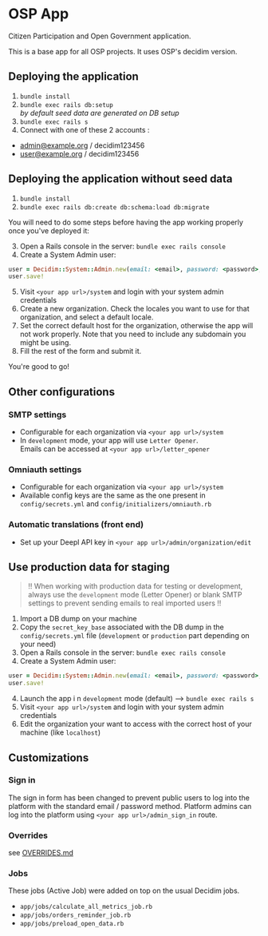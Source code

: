 # OSP App

Citizen Participation and Open Government application.

This is a base app for all OSP projects. It uses OSP's decidim version.

## Deploying the application

1. `bundle install`
2. `bundle exec rails db:setup`  
_by default seed data are generated on DB setup_
3. `bundle exec rails s`
4. Connect with one of these 2 accounts :
  - admin@example.org / decidim123456
  - user@example.org / decidim123456

## Deploying the application without seed data

1. `bundle install`
2. `bundle exec rails db:create db:schema:load db:migrate`

You will need to do some steps before having the app working properly once you've deployed it:

3. Open a Rails console in the server: `bundle exec rails console`
4. Create a System Admin user:
```ruby
user = Decidim::System::Admin.new(email: <email>, password: <password>, password_confirmation: <password>)
user.save!
```
5. Visit `<your app url>/system` and login with your system admin credentials
6. Create a new organization. Check the locales you want to use for that organization, and select a default locale.
7. Set the correct default host for the organization, otherwise the app will not work properly. Note that you need to include any subdomain you might be using.
8. Fill the rest of the form and submit it.

You're good to go!

## Other configurations

### SMTP settings
* Configurable for each organization via `<your app url>/system`  
* In `development` mode, your app will use `Letter Opener`.  
  Emails can be accessed at `<your app url>/letter_opener`

### Omniauth settings

* Configurable for each organization via `<your app url>/system`  
* Available config keys are the same as the one present in
`config/secrets.yml` and `config/initializers/omniauth.rb`

### Automatic translations (front end)
* Set up your Deepl API key in `<your app url>/admin/organization/edit`


## Use production data for staging

> !! When working with production data for testing or development, always use the `development` mode (Letter Opener) or blank SMTP settings to prevent sending emails to real imported users !!

1. Import a DB dump on your machine
2. Copy the `secret_key_base` associated with the DB dump in the `config/secrets.yml` file (`development` or `production` part depending on your need)
2. Open a Rails console in the server: `bundle exec rails console`
3. Create a System Admin user:
```ruby
user = Decidim::System::Admin.new(email: <email>, password: <password>, password_confirmation: <password>)
user.save!
```
4. Launch the app i n `development` mode (default) --> `bundle exec rails s`
4. Visit `<your app url>/system` and login with your system admin credentials
5. Edit the organization your want to access with the correct host of your machine (like `localhost`)

## Customizations

### Sign in

The sign in form has been changed to prevent public users to log into the platform with the standard
email / password method. Platform admins can log into the platform using `<your app url>/admin_sign_in` route.

### Overrides
see [OVERRIDES.md](./OVERRIDES.md)

### Jobs
These jobs (Active Job) were added on top on the usual Decidim jobs.

* `app/jobs/calculate_all_metrics_job.rb`
* `app/jobs/orders_reminder_job.rb`
* `app/jobs/preload_open_data.rb`

